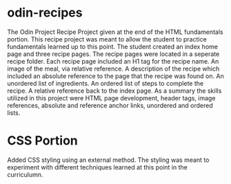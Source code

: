 # odin-recipes
The Odin Project Recipe Project given at the end of the HTML fundamentals portion. This recipe project was meant to allow the student to practice fundamentals learned up to this point. 
The student created an index home page and three recipe pages.
The recipe pages were located in a seperate recipe folder. Each recipe page included an H1 tag for the recipe name. An image of the meal, via relative reference. A description of the recipe which included an absolute reference to the page that the recipe was found on. An unordered list of ingredients. An ordered list of steps to complete the recipe. A relative reference back to the index page. 
As a summary the skills utilized in this project were HTML page development, header tags, image references, absolute and reference anchor links, unordered and ordered lists. 


# CSS Portion

Added CSS styling using an external method. The styling was meant to experiment with different techniques learned at this point in the curriculumn. 



